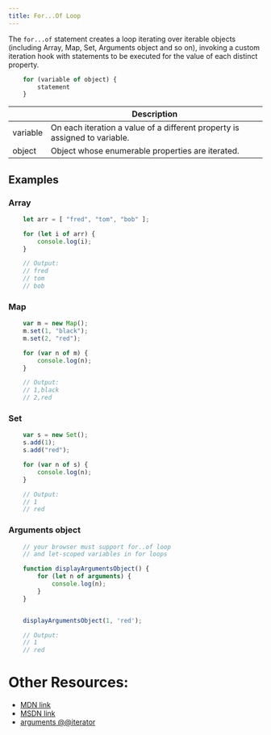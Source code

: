 ```yaml
---
title: For...Of Loop
---
```

The `for...of` statement creates a loop iterating over iterable objects (including Array, Map, Set, Arguments object and so on), invoking a custom iteration hook with statements to be executed for the value of each distinct property.

```javascript
    for (variable of object) {
        statement
    }
```
| | Description |
|----------|-------------------------------------|
| variable | On each iteration a value of a different property is assigned to variable. |
| object | Object whose enumerable properties are iterated. |


## Examples

### Array
```javascript
    let arr = [ "fred", "tom", "bob" ];

    for (let i of arr) {
        console.log(i);
    }

    // Output:
    // fred
    // tom
    // bob
```

### Map
```javascript
    var m = new Map();
    m.set(1, "black");
    m.set(2, "red");

    for (var n of m) {
        console.log(n);
    }

    // Output:
    // 1,black
    // 2,red
```

### Set
```javascript
    var s = new Set();
    s.add(1);
    s.add("red");

    for (var n of s) {
        console.log(n);
    }

    // Output:
    // 1
    // red
```

### Arguments object
```javascript
    // your browser must support for..of loop
    // and let-scoped variables in for loops

    function displayArgumentsObject() {
        for (let n of arguments) {
            console.log(n);
        }
    }


    displayArgumentsObject(1, 'red');

    // Output:
    // 1
    // red
```

# Other Resources:

* [MDN link](https://developer.mozilla.org/en/docs/Web/JavaScript/Reference/Statements/for...of)
* [MSDN link](https://msdn.microsoft.com/library/dn858238%28v=vs.94%29.aspx?f=255&MSPPError=-2147217396)
* [arguments @@iterator](https://developer.mozilla.org/en-US/docs/Web/JavaScript/Reference/Functions/arguments/@@iterator)
